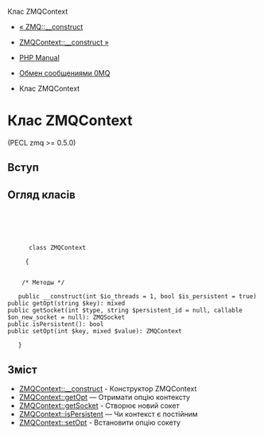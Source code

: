 Клас ZMQContext

-   [« ZMQ::\_\_construct](zmq.construct.html)
    
-   [ZMQContext::\_\_construct »](zmqcontext.construct.html)
    
-   [PHP Manual](index.html)
    
-   [Обмен сообщениями 0MQ](book.zmq.html)
    
-   Клас ZMQContext
    

# Клас ZMQContext

(PECL zmq >= 0.5.0)

## Вступ

## Огляд класів

```classsynopsis


    
    
     
      class ZMQContext
     
     {
    

    /* Методы */
    
   public __construct(int $io_threads = 1, bool $is_persistent = true)
public getOpt(string $key): mixed
public getSocket(int $type, string $persistent_id = null, callable $on_new_socket = null): ZMQSocket
public isPersistent(): bool
public setOpt(int $key, mixed $value): ZMQContext

   }
```

## Зміст

-   [ZMQContext::\_\_construct](zmqcontext.construct.html) - Конструктор ZMQContext
-   [ZMQContext::getOpt](zmqcontext.getopt.html) — Отримати опцію контексту
-   [ZMQContext::getSocket](zmqcontext.getsocket.html) - Створює новий сокет
-   [ZMQContext::isPersistent](zmqcontext.ispersistent.html) — Чи контекст є постійним
-   [ZMQContext::setOpt](zmqcontext.setopt.html) - Встановити опцію сокету